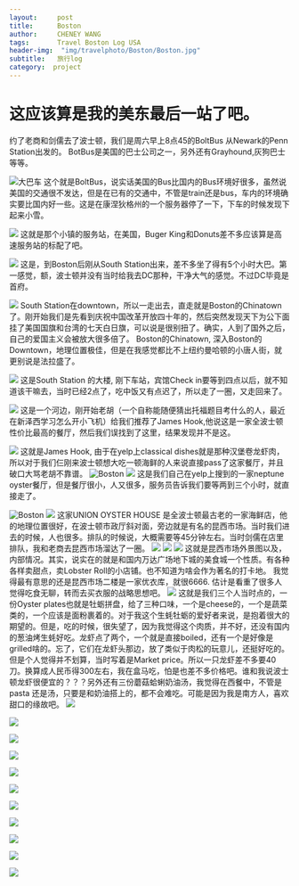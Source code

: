```yaml
---
layout:     post
title:      Boston
author:     CHENEY WANG
tags: 		Travel Boston Log USA
header-img:  "img/travelphoto/Boston/Boston.jpg"
subtitle:  	旅行log
category:  project
---
```

<!-- Start Writing Below in Markdown -->

# 这应该算是我的美东最后一站了吧。
约了老商和剑儒去了波士顿，我们是周六早上8点45的BoltBus 从Newark的Penn Station出发的。
BotBus是美国的巴士公司之一，另外还有Grayhound,灰狗巴士 等等。

![大巴车](/img/travelphoto/Boston/1.jpg)
这个就是BoltBus，说实话美国的Bus比国内的Bus环境好很多，虽然说美国的交通很不发达，但是在已有的交通中，不管是train还是bus，车内的环境确实要比国内好一些。这是在康涅狄格州的一个服务器停了一下，下车的时候发现下起来小雪。

![](/img/travelphoto/Boston/2.jpg)
这就是那个小镇的服务站，在美国，Buger King和Donuts差不多应该算是高速服务站的标配了吧。

![](/img/travelphoto/Boston/3.jpg?r=82)
这是，到Boston后刚从South Station出来，差不多坐了得有5个小时大巴。第一感觉，额，波士顿并没有当时给我去DC那种，干净大气的感觉。不过DC毕竟是首府。

![](/img/travelphoto/Boston/4.jpg)
South Station在downtown，所以一走出去，直走就是Boston的Chinatown了。刚开始我们是先看到庆祝中国改革开放四十年的，然后突然发现天下为公下面挂了美国国旗和台湾的七天白日旗，可以说是很别扭了。确实，人到了国外之后，自己的爱国主义会被放大很多倍了。
Boston的Chinatown, 深入Boston的Downtown，地理位置极佳，但是在我感觉都比不上纽约曼哈顿的小唐人街，就更别说是法拉盛了。

![](/img/travelphoto/Boston/5.jpg)
这是South Station 的大楼, 刚下车站，宾馆Check in要等到四点以后，就不知道该干嘛去，当时已经2点了，吃中饭又有点迟了，所以走了一圈，又走回来了。  

![](/img/travelphoto/Boston/6.jpg)
这是一个河边，刚开始老胡（一个自称能随便猜出托福题目考什么的人，最近在新泽西学习怎么开小飞机）给我们推荐了James Hook,他说这是一家全波士顿性价比最高的餐厅，然后我们误找到了这里，结果发现并不是这。

![](/img/travelphoto/Boston/7.jpg)
这就是James Hook, 由于在yelp上classical dishes就是那种汉堡卷龙虾肉，所以对于我们仨刚来波士顿想大吃一顿海鲜的人来说直接pass了这家餐厅，并且破口大骂老胡不靠谱。
![Boston](/img/travelphoto/Boston/9.jpg)
![](/img/travelphoto/Boston/8.jpg)
这是我们自己在yelp上搜到的一家neptune oyster餐厅，但是餐厅很小，人又很多，服务员告诉我们要等两到三个小时，就直接走了。

![Boston](/img/travelphoto/Boston/511542505216_.pic_hd.jpg)
![](/img/travelphoto/Boston/521542505218_.pic_hd.jpg)
这家UNION OYSTER HOUSE 是全波士顿最古老的一家海鲜店，他的地理位置很好，在波士顿市政厅斜对面，旁边就是有名的昆西市场。当时我们进去的时候，人也很多。排队的时候说，大概需要等45分钟左右。当时剑儒在店里排队，我和老商去昆西市场溜达了一圈。
![](/img/travelphoto/Boston/531542505220_.pic_hd.jpg)
![](/img/travelphoto/Boston/541542505221_.pic_hd.jpg)
![](/img/travelphoto/Boston/551542505223_.pic_hd.jpg)
这就是昆西市场外景图以及，内部情况。其实，说实在的就是和国内万达广场地下城的美食城一个性质。有各种各样卖甜点，卖Lobster Roll的小店铺。也不知道为啥会作为著名的打卡地。 我觉得最有意思的还是昆西市场二楼是一家优衣库，就很6666. 估计是看重了很多人觉得吃食无聊，转而去买衣服的战略思想吧。
![](/img/travelphoto/Boston/561542505225_.pic_hd.jpg)
这就是我们三个人当时点的，一份Oyster plates也就是牡蛎拼盘，给了三种口味，一个是cheese的，一个是蔬菜类的，一个应该是面粉裹着的。对于我这个生蚝牡蛎的爱好者来说，是抱着很大的期望的。但是，吃的时候，很失望了，因为我觉得这个肉质，并不好，还没有国内的葱油烤生蚝好吃。龙虾点了两个，一个就是直接boiled，还有一个是好像是grilled啥的。忘了，它们在龙虾头那边，放了类似于肉松的玩意儿，还挺好吃的。但是个人觉得并不划算，当时写着是Market price。所以一只龙虾差不多要40刀。换算成人民币得300左右，我在盒马吃，怕是也差不多价格吧。谁和我说波士顿龙虾很便宜的？？？另外还有三份蘑菇蛤蜊奶油汤，我觉得在西餐中，不管是pasta 还是汤，只要是和奶油搭上的，都不会难吃。可能是因为我是南方人，喜欢甜口的缘故吧。
![](/img/travelphoto/Boston/571542505230_.pic_hd.jpg)

![](/img/travelphoto/Boston/581542505232_.pic_hd.jpg)

![](/img/travelphoto/Boston/591542505233_.pic_hd.jpg)

![](/img/travelphoto/Boston/601542505247_.pic_hd.jpg)

![](/img/travelphoto/Boston/611542505248_.pic_hd.jpg)

![](/img/travelphoto/Boston/621542505252_.pic_hd.jpg)

![](/img/travelphoto/Boston/631542505253_.pic_hd.jpg)

![](/img/travelphoto/Boston/641542505254_.pic_hd.jpg)

![](/img/travelphoto/Boston/651542505256_.pic_hd.jpg)

![](/img/travelphoto/Boston/671542505260_.pic_hd.jpg)

![](/img/travelphoto/Boston/691542505287_.pic_hd.jpg)




